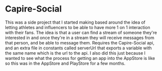 # Capire-Social

This was a side project that I started making based around the idea of letting athletes and influencers to be able to have more 1 on 1 interaction with their fans. The idea is that a user can find a stream of someone they're interested in and once they're in a stream they will receive messages from that person, and be able to message them. Requires the Capire-Social api, and an extra file in constants called serverUrl that exports a variable with the same name which is the url to the api. I also did this just because I wanted to see what the process for getting an app into the AppStore is like so this was in the AppStore and PlayStore for a few months. 
